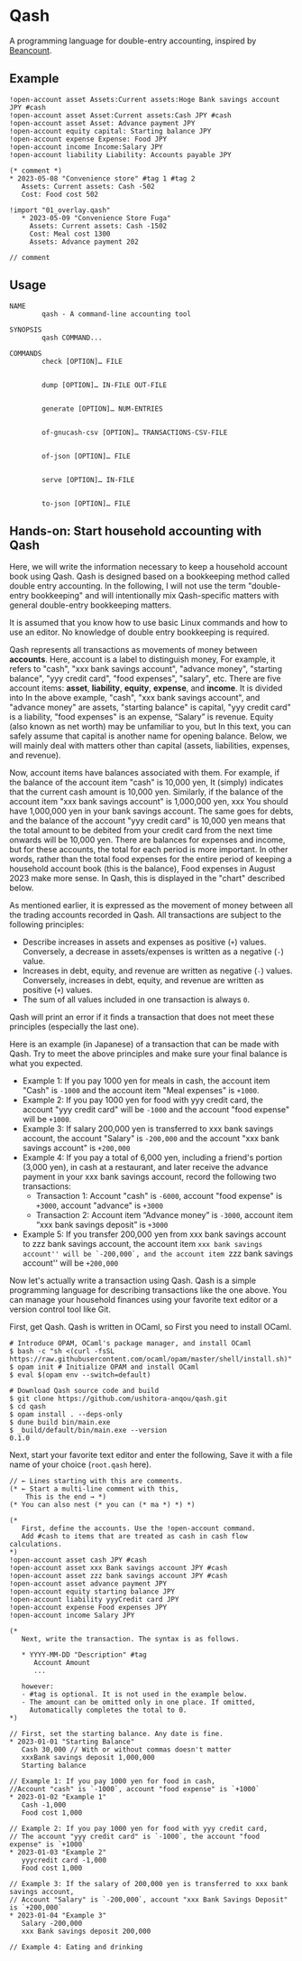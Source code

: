 # Qash

A programming language for double-entry accounting, inspired by [Beancount](https://github.com/beancount/beancount).

## Example

````
!open-account asset Assets:Current assets:Hoge Bank savings account JPY #cash
!open-account asset Asset:Current assets:Cash JPY #cash
!open-account asset Asset: Advance payment JPY
!open-account equity capital: Starting balance JPY
!open-account expense Expense: Food JPY
!open-account income Income:Salary JPY
!open-account liability Liability: Accounts payable JPY

(* comment *)
* 2023-05-08 "Convenience store" #tag 1 #tag 2
   Assets: Current assets: Cash -502
   Cost: Food cost 502

!import "01_overlay.qash"
   * 2023-05-09 "Convenience Store Fuga"
     Assets: Current assets: Cash -1502
     Cost: Meal cost 1300
     Assets: Advance payment 202

// comment
````

## Usage

````
NAME
        qash - A command-line accounting tool

SYNOPSIS
        qash COMMAND...

COMMANDS
        check [OPTION]… FILE


        dump [OPTION]… IN-FILE OUT-FILE


        generate [OPTION]… NUM-ENTRIES


        of-gnucash-csv [OPTION]… TRANSACTIONS-CSV-FILE


        of-json [OPTION]… FILE


        serve [OPTION]… IN-FILE


        to-json [OPTION]… FILE
````

## Hands-on: Start household accounting with Qash

Here, we will write the information necessary to keep a household account book using Qash.
Qash is designed based on a bookkeeping method called double entry accounting.
In the following, I will not use the term "double-entry bookkeeping" and will intentionally mix Qash-specific matters with general double-entry bookkeeping matters.

It is assumed that you know how to use basic Linux commands and how to use an editor.
No knowledge of double entry bookkeeping is required.

Qash represents all transactions as movements of money between **accounts**.
Here, account is a label to distinguish money,
For example, it refers to "cash", "xxx bank savings account", "advance money", "starting balance", "yyy credit card", "food expenses", "salary", etc.
There are five account items: **asset**, **liability**, **equity**, **expense**, and **income**. It is divided into
In the above example, "cash", "xxx bank savings account", and "advance money" are assets, "starting balance" is capital, "yyy credit card" is a liability, "food expenses" is an expense,
“Salary” is revenue.
Equity (also known as net worth) may be unfamiliar to you, but
In this text, you can safely assume that capital is another name for opening balance.
Below, we will mainly deal with matters other than capital (assets, liabilities, expenses, and revenue).

Now, account items have balances associated with them. For example, if the balance of the account item "cash" is 10,000 yen,
It (simply) indicates that the current cash amount is 10,000 yen. Similarly, if the balance of the account item "xxx bank savings account" is 1,000,000 yen,
xxx You should have 1,000,000 yen in your bank savings account. The same goes for debts, and the balance of the account "yyy credit card" is
10,000 yen means that the total amount to be debited from your credit card from the next time onwards will be 10,000 yen.
There are balances for expenses and income, but for these accounts, the total for each period is more important.
In other words, rather than the total food expenses for the entire period of keeping a household account book (this is the balance),
Food expenses in August 2023 make more sense. In Qash, this is displayed in the "chart" described below.

As mentioned earlier, it is expressed as the movement of money between all the trading accounts recorded in Qash.
All transactions are subject to the following principles:

- Describe increases in assets and expenses as positive (`+`) values. Conversely, a decrease in assets/expenses is written as a negative (`-`) value.
- Increases in debt, equity, and revenue are written as negative (`-`) values. Conversely, increases in debt, equity, and revenue are written as positive (`+`) values.
- The sum of all values included in one transaction is always `0`.

Qash will print an error if it finds a transaction that does not meet these principles (especially the last one).

Here is an example (in Japanese) of a transaction that can be made with Qash. Try to meet the above principles and make sure your final balance is what you expected.

- Example 1: If you pay 1000 yen for meals in cash, the account item "Cash" is `-1000` and the account item "Meal expenses" is `+1000`.
- Example 2: If you pay 1000 yen for food with yyy credit card, the account "yyy credit card" will be `-1000` and the account "food expense" will be `+1000`.
- Example 3: If salary 200,000 yen is transferred to xxx bank savings account, the account "Salary" is `-200,000` and the account "xxx bank savings account" is `+200,000`
- Example 4: If you pay a total of 6,000 yen, including a friend's portion (3,000 yen), in cash at a restaurant, and later receive the advance payment in your xxx bank savings account, record the following two transactions:
   - Transaction 1: Account "cash" is `-6000`, account "food expense" is `+3000`, account "advance" is `+3000`
   - Transaction 2: Account item “Advance money” is `-3000`, account item “xxx bank savings deposit” is `+3000`
- Example 5: If you transfer 200,000 yen from xxx bank savings account to zzz bank savings account, the account item ``xxx bank savings account'' will be `-200,000`, and the account item ``zzz bank savings account'' will be `+200,000`

Now let's actually write a transaction using Qash.
Qash is a simple programming language for describing transactions like the one above.
You can manage your household finances using your favorite text editor or a version control tool like Git.

First, get Qash. Qash is written in OCaml, so
First you need to install OCaml.

```console
# Introduce OPAM, OCaml's package manager, and install OCaml
$ bash -c "sh <(curl -fsSL https://raw.githubusercontent.com/ocaml/opam/master/shell/install.sh)"
$ opam init # Initialize OPAM and install OCaml
$ eval $(opam env --switch=default)

# Download Qash source code and build
$ git clone https://github.com/ushitora-anqou/qash.git
$ cd qash
$ opam install . --deps-only
$ dune build bin/main.exe
$ _build/default/bin/main.exe --version
0.1.0
````

Next, start your favorite text editor and enter the following,
Save it with a file name of your choice (`root.qash` here).

````
// ← Lines starting with this are comments.
(* ← Start a multi-line comment with this,
    This is the end → *)
(* You can also nest (* you can (* ma *) *) *)

(*
   First, define the accounts. Use the !open-account command.
   Add #cash to items that are treated as cash in cash flow calculations.
*)
!open-account asset cash JPY #cash
!open-account asset xxx Bank savings account JPY #cash
!open-account asset zzz bank savings account JPY #cash
!open-account asset advance payment JPY
!open-account equity starting balance JPY
!open-account liability yyyCredit card JPY
!open-account expense Food expenses JPY
!open-account income Salary JPY

(*
   Next, write the transaction. The syntax is as follows.

   * YYYY-MM-DD "Description" #tag
      Account Amount
      ...

   however:
   - #tag is optional. It is not used in the example below.
   - The amount can be omitted only in one place. If omitted,
     Automatically completes the total to 0.
*)

// First, set the starting balance. Any date is fine.
* 2023-01-01 "Starting Balance"
   Cash 30,000 // With or without commas doesn't matter
   xxxBank savings deposit 1,000,000
   Starting balance

// Example 1: If you pay 1000 yen for food in cash,
//Account "cash" is `-1000`, account "food expense" is `+1000`
* 2023-01-02 "Example 1"
   Cash -1,000
   Food cost 1,000

// Example 2: If you pay 1000 yen for food with yyy credit card,
// The account "yyy credit card" is `-1000`, the account "food expense" is `+1000`
* 2023-01-03 "Example 2"
   yyycredit card -1,000
   Food cost 1,000

// Example 3: If the salary of 200,000 yen is transferred to xxx bank savings account,
// Account "Salary" is `-200,000`, account "xxx Bank Savings Deposit" is `+200,000`
* 2023-01-04 "Example 3"
   Salary -200,000
   xxx Bank savings deposit 200,000

// Example 4: Eating and drinking
